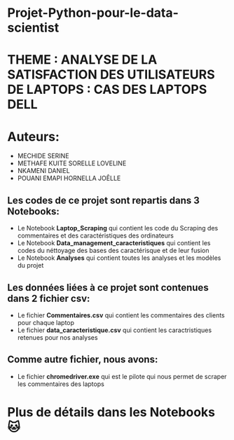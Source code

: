 # Projet-Python-pour-le-data-scientist

# THEME : ANALYSE DE LA SATISFACTION DES UTILISATEURS DE LAPTOPS : CAS DES LAPTOPS DELL

# Auteurs:
* MECHIDE SERINE
* METHAFE KUITE SORELLE LOVELINE
* NKAMENI DANIEL
* POUANI EMAPI HORNELLA JOÊLLE

## Les codes de ce projet sont repartis dans 3 Notebooks:
* Le Notebook **Laptop_Scraping** qui contient les code du Scraping des commentaires et des caractéristiques des ordinateurs
* Le Notebook **Data_management_caracteristiques** qui contient les codes du néttoyage des bases des caractérisque et de leur fusion
* Le Notebook **Analyses** qui contient toutes les analyses et les modèles du projet

## Les données liées à ce projet sont contenues dans 2 fichier csv:
* Le fichier **Commentaires.csv** qui contient les commentaires des clients pour chaque laptop
* Le fichier **data_caracteristique.csv** qui contient les caractristiques retenues pour nos analyses

## Comme autre fichier, nous avons:
* Le fichier **chromedriver.exe** qui est le pilote qui nous permet de scraper les commentaires des laptops


# Plus de détails dans les Notebooks 🐱
